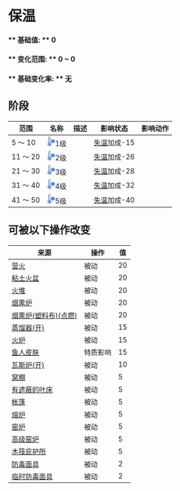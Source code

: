 # 保温  
>   
  
#### ** 基础值: ** 0   
#### ** 变化范围: ** 0 ~ 0  
#### ** 基础变化率: ** 无   
## 阶段  
范围  |  名称  |  描述  |  影响状态  |  影响动作  
----  |  ----  |  ----  |  ----  |  ----  
5 ～ 10  |  <img decoding="async" src="Sprite/Cold.png" href="a.md" style="max-width:20px;max-height:20px;">1级  |    |  [失温](Hypothermia.md)加成-15  |    
11 ～ 20  |  <img decoding="async" src="Sprite/Cold.png" href="a.md" style="max-width:20px;max-height:20px;">2级  |    |  [失温](Hypothermia.md)加成-26  |    
21 ～ 30  |  <img decoding="async" src="Sprite/Cold.png" href="a.md" style="max-width:20px;max-height:20px;">3级  |    |  [失温](Hypothermia.md)加成-28  |    
31 ～ 40  |  <img decoding="async" src="Sprite/Cold.png" href="a.md" style="max-width:20px;max-height:20px;">4级  |    |  [失温](Hypothermia.md)加成-32  |    
41 ～ 50  |  <img decoding="async" src="Sprite/Cold.png" href="a.md" style="max-width:20px;max-height:20px;">5级  |    |  [失温](Hypothermia.md)加成-40  |    
## 可被以下操作改变  
来源  |  操作  |  值  
----  |  ----  |  ----  
[营火](Campfire.md)  |  被动  |  20  
[粘土火盆](ClayFirePit.md)  |  被动  |  20  
[火堆](Fire.md)  |  被动  |  20  
[烟熏炉](Smoker.md)  |  被动  |  20  
[烟熏炉(塑料布)(点燃)](SmokerPlastic.md)  |  被动  |  20  
[蒸馏器(开)](AlembicOn.md)  |  被动  |  15  
[火炉](Stove.md)  |  被动  |  15  
[鱼人皮肤](Pk_3_PermeableSkin.md)  |  特质影响  |  15  
[瓦斯炉(开)](GasCookerOn.md)  |  被动  |  10  
[窝棚](Shelter.md)  |  被动  |  5  
[有遮蔽的叶床](ShelteredLeafBed.md)  |  被动  |  5  
[帐篷](TentDeployed.md)  |  被动  |  5  
[熔炉](Forge.md)  |  被动  |  5  
[窑炉](Kiln.md)  |  被动  |  5  
[高级窑炉](KilnAdvanced.md)  |  被动  |  5  
[木筏庇护所](RaftShelter.md)  |  被动  |  5  
[防毒面具](GasMaskRustic.md)  |  被动  |  2  
[临时防毒面具](MaskMakeshift.md)  |  被动  |  2  


<script>document.title="保温 - 卡牌生存百科 Card Survival Wiki";</script>